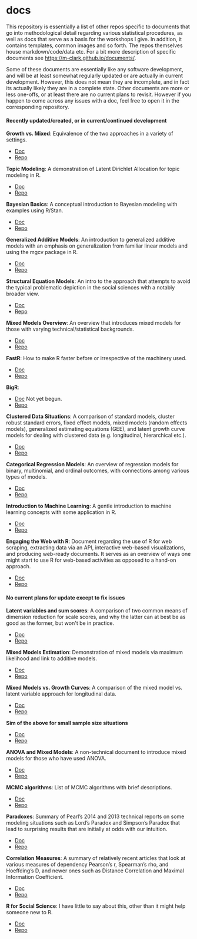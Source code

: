 # docs

This repository is essentially a list of other repos specific to documents that go into methodological detail regarding various statistical procedures, as well as docs that serve as a basis for the workshops I give. In addition, it contains templates, common images and so forth. The repos themselves house markdown/code/data etc. For a bit more description of specific documents see https://m-clark.github.io/documents/.  

Some of these documents are essentially like any software development, and will be at least somewhat regularly updated or are actually in current development. However, this does not mean they are incomplete, and in fact its actually likely they are in a complete state.  Other documents are more or less one-offs, or at least there are no current plans to revisit.  However if you happen to come across any issues with a doc, feel free to open it in the corresponding repository.


#### Recently updated/created, or in current/continued development


**Growth vs. Mixed**: Equivalence of the two approaches in a variety of settings.

- [Doc](https://m-clark.github.io/mixed-growth-comparison/)
- [Repo](https://github.com/m-clark/mixed-growth-comparison)

**Topic Modeling**: A demonstration of Latent Dirichlet Allocation for topic modeling in R.

- [Doc](https://m-clark.github.io/docs/topic_models/topic-model-demo.html)
- [Repo](https://github.com/m-clark/topic-model-demo)

**Bayesian Basics**: A conceptual introduction to Bayesian modeling with examples using R/Stan.

- [Doc](https://m-clark.github.io/bayesian-basics/)
- [Repo](https://github.com/m-clark/bayesian-basics)

**Generalized Additive Models**: An introduction to generalized additive models with an emphasis on generalization from familiar linear models and using the mgcv package in R.

- [Doc](https://m-clark.github.io/docs/GAM.html)
- [Repo](https://github.com/m-clark/generalized-additive-models)

**Structural Equation Models**: An intro to the approach that attempts to avoid the typical problematic depiction in the social sciences with a notably broader view.

- [Doc](https://m-clark.github.io/docs/sem/)
- [Repo](https://github.com/m-clark/sem)

**Mixed Models Overview**: An overview that introduces mixed models for those with varying technical/statistical backgrounds.

- [Doc](https://m-clark.github.io/docs/mixedModels/mixedModels.html)
- [Repo](https://github.com/m-clark/mixed-models-overview)

**FastR**: How to make R faster before or irrespective of the machinery used.

- [Doc](http://m-clark.github.io/docs/fastr.html)
- [Repo](https://github.com/m-clark/fastR)

**BigR**: 

- [Doc]()  Not yet begun.
- [Repo](https://github.com/m-clark/bigR)

**Clustered Data Situations**: A comparison of standard models, cluster robust standard errors, fixed effect models, mixed models (random effects models), generalized estimating equations (GEE), and latent growth curve models for dealing with clustered data (e.g. longitudinal, hierarchical etc.).

- [Doc](http://m-clark.github.io/docs/clustered/)
- [Repo](https://github.com/m-clark/clustered-data) 

**Categorical Regression Models**: An overview of regression models for binary, multinomial, and ordinal outcomes, with connections among various types of models.

- [Doc](http://m-clark.github.io/docs/logregmodels.html)
- [Repo](https://github.com/m-clark/categorical-regression-models)

**Introduction to Machine Learning**: A gentle introduction to machine learning concepts with some application in R.

- [Doc](http://m-clark.github.io/docs/introduction-to-machine-learning/)
- [Repo](https://github.com/m-clark/introduction-to-machine-learning)

**Engaging the Web with R**: Document regarding the use of R for web scraping, extracting data via an API, interactive web-based visualizations, and producing web-ready documents. It serves as an overview of ways one might start to use R for web-based activities as opposed to a hand-on approach.

- [Doc](https://m-clark.github.io/docs/web)
- [Repo](https://github.com/m-clark/introduction-to-machine-learning)




#### No current plans for update except to fix issues

**Latent variables and sum scores**: A comparison of two common means of dimension reduction for scale scores, and why the latter can at best be as good as the former, but won't be in practice.

- [Doc](https://m-clark.github.io/docs/lv_sim.html)
- [Repo](https://github.com/m-clark/latent-variabels-and-sum-scores)

**Mixed Models Estimation**: Demonstration of mixed models via maximum likelihood and link to additive models.

- [Doc](https://m-clark.github.io/docs/mixedModels/mixedModelML.html)
- [Repo](https://github.com/m-clark/mixed-models-estimation)

**Mixed Models vs. Growth Curves**: A comparison of the mixed model vs. latent variable approach for longitudinal data.

- [Doc](https://m-clark.github.io/docs/mixedModels/growth_vs_mixed.html)
- [Repo](https://github.com/m-clark/mixed-models-growth-curves)

**Sim of the above for small sample size situations**

- [Doc](https://m-clark.github.io/docs/mixedModels/growth_vs_mixed_sim.html)
- [Repo](https://github.com/m-clark/mixed-models-growth-curves-simulation)

**ANOVA and Mixed Models**: A non-technical document to introduce mixed models for those who have used ANOVA.

- [Doc](https://m-clark.github.io/docs/mixedModels/anovamixed.html)
- [Repo](https://github.com/m-clark/mixed-models-anova) 

**MCMC algorithms**: List of MCMC algorithms with brief descriptions.

- [Doc](https://m-clark.github.io/docs/ld_mcmc/)
- [Repo](https://github.com/m-clark/mcmc-algorithms)

**Paradoxes**: Summary of Pearl’s 2014 and 2013 technical reports on some modeling situations such as Lord’s Paradox and Simpson’s Paradox that lead to surprising results that are initially at odds with our intuition.

- [Doc](https://m-clark.github.io/docs/lord/index.html)
- [Repo](https://github.com/m-clark/lords-paradox) 

**Correlation Measures**: A summary of relatively recent articles that look at various measures of dependency Pearson’s r, Spearman’s rho, and Hoeffding’s D, and newer ones such as Distance Correlation and Maximal Information Coefficient.

- [Doc](https://m-clark.github.io/docs/CorrelationComparison.pdf)
- [Repo](https://github.com/m-clark/correlation-measures)

**R for Social Science**: I have little to say about this, other than it might help someone new to R.

- [Doc](https://m-clark.github.io/docs/RSocialScience.pdf)
- [Repo](https://github.com/m-clark/R-for-social-science)

